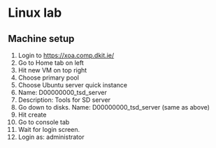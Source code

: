 # Linux lab

## Machine setup

1. Login to https://xoa.comp.dkit.ie/
2. Go to Home tab on left
3. Hit new VM on top right
4. Choose primary pool
5. Choose Ubuntu server quick instance
6. Name: D00000000_tsd_server
7. Description: Tools for SD server
8. Go down to disks.  Name: D00000000_tsd_server (same as above)
9. Hit create
10. Go to console tab
11. Wait for login screen. 
12. Login as: administrator